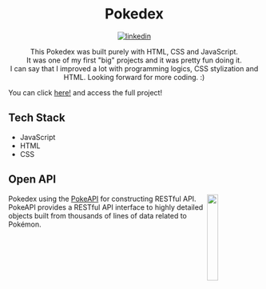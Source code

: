 <h1 align="center">Pokedex</h1>

<p align="center">
<a href="https://linkedin.com/in/valdocijunior" target="_blank">
  <img align="center" src="https://img.shields.io/badge/-valdocijunior-05122A?style=flat&logo=linkedin" alt="linkedin"/>
</a>
  </p>
  
  <p align="center">
  This Pokedex was built purely with HTML, CSS and JavaScript. <br>
  It was one of my first "big" projects and it was pretty fun doing it. <br>
  I can say that I improved a lot with programming logics, CSS stylization and HTML.
  Looking forward for more coding. :)
  </p>
  
  You can click [here!](https://valdocijunior.github.io/Pokedex/) and access the full project!
  
  ## Tech Stack
  
  - JavaScript
  - HTML
  - CSS



  ## Open API

<img src="https://user-images.githubusercontent.com/24237865/83422649-d1b1d980-a464-11ea-8c91-a24fdf89cd6b.png" align="right" width="21%"/>

Pokedex using the [PokeAPI](https://pokeapi.co/) for constructing RESTful API.<br>
PokeAPI provides a RESTful API interface to highly detailed objects built from thousands of lines of data related to Pokémon.

